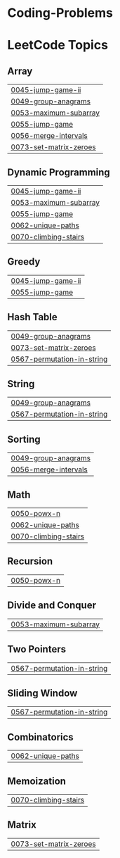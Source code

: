 # Coding-Problems
<!---LeetCode Topics Start-->
# LeetCode Topics
## Array
|  |
| ------- |
| [0045-jump-game-ii](https://github.com/Naveen1023/Coding-Problems/tree/master/0045-jump-game-ii) |
| [0049-group-anagrams](https://github.com/Naveen1023/Coding-Problems/tree/master/0049-group-anagrams) |
| [0053-maximum-subarray](https://github.com/Naveen1023/Coding-Problems/tree/master/0053-maximum-subarray) |
| [0055-jump-game](https://github.com/Naveen1023/Coding-Problems/tree/master/0055-jump-game) |
| [0056-merge-intervals](https://github.com/Naveen1023/Coding-Problems/tree/master/0056-merge-intervals) |
| [0073-set-matrix-zeroes](https://github.com/Naveen1023/Coding-Problems/tree/master/0073-set-matrix-zeroes) |
## Dynamic Programming
|  |
| ------- |
| [0045-jump-game-ii](https://github.com/Naveen1023/Coding-Problems/tree/master/0045-jump-game-ii) |
| [0053-maximum-subarray](https://github.com/Naveen1023/Coding-Problems/tree/master/0053-maximum-subarray) |
| [0055-jump-game](https://github.com/Naveen1023/Coding-Problems/tree/master/0055-jump-game) |
| [0062-unique-paths](https://github.com/Naveen1023/Coding-Problems/tree/master/0062-unique-paths) |
| [0070-climbing-stairs](https://github.com/Naveen1023/Coding-Problems/tree/master/0070-climbing-stairs) |
## Greedy
|  |
| ------- |
| [0045-jump-game-ii](https://github.com/Naveen1023/Coding-Problems/tree/master/0045-jump-game-ii) |
| [0055-jump-game](https://github.com/Naveen1023/Coding-Problems/tree/master/0055-jump-game) |
## Hash Table
|  |
| ------- |
| [0049-group-anagrams](https://github.com/Naveen1023/Coding-Problems/tree/master/0049-group-anagrams) |
| [0073-set-matrix-zeroes](https://github.com/Naveen1023/Coding-Problems/tree/master/0073-set-matrix-zeroes) |
| [0567-permutation-in-string](https://github.com/Naveen1023/Coding-Problems/tree/master/0567-permutation-in-string) |
## String
|  |
| ------- |
| [0049-group-anagrams](https://github.com/Naveen1023/Coding-Problems/tree/master/0049-group-anagrams) |
| [0567-permutation-in-string](https://github.com/Naveen1023/Coding-Problems/tree/master/0567-permutation-in-string) |
## Sorting
|  |
| ------- |
| [0049-group-anagrams](https://github.com/Naveen1023/Coding-Problems/tree/master/0049-group-anagrams) |
| [0056-merge-intervals](https://github.com/Naveen1023/Coding-Problems/tree/master/0056-merge-intervals) |
## Math
|  |
| ------- |
| [0050-powx-n](https://github.com/Naveen1023/Coding-Problems/tree/master/0050-powx-n) |
| [0062-unique-paths](https://github.com/Naveen1023/Coding-Problems/tree/master/0062-unique-paths) |
| [0070-climbing-stairs](https://github.com/Naveen1023/Coding-Problems/tree/master/0070-climbing-stairs) |
## Recursion
|  |
| ------- |
| [0050-powx-n](https://github.com/Naveen1023/Coding-Problems/tree/master/0050-powx-n) |
## Divide and Conquer
|  |
| ------- |
| [0053-maximum-subarray](https://github.com/Naveen1023/Coding-Problems/tree/master/0053-maximum-subarray) |
## Two Pointers
|  |
| ------- |
| [0567-permutation-in-string](https://github.com/Naveen1023/Coding-Problems/tree/master/0567-permutation-in-string) |
## Sliding Window
|  |
| ------- |
| [0567-permutation-in-string](https://github.com/Naveen1023/Coding-Problems/tree/master/0567-permutation-in-string) |
## Combinatorics
|  |
| ------- |
| [0062-unique-paths](https://github.com/Naveen1023/Coding-Problems/tree/master/0062-unique-paths) |
## Memoization
|  |
| ------- |
| [0070-climbing-stairs](https://github.com/Naveen1023/Coding-Problems/tree/master/0070-climbing-stairs) |
## Matrix
|  |
| ------- |
| [0073-set-matrix-zeroes](https://github.com/Naveen1023/Coding-Problems/tree/master/0073-set-matrix-zeroes) |
<!---LeetCode Topics End-->